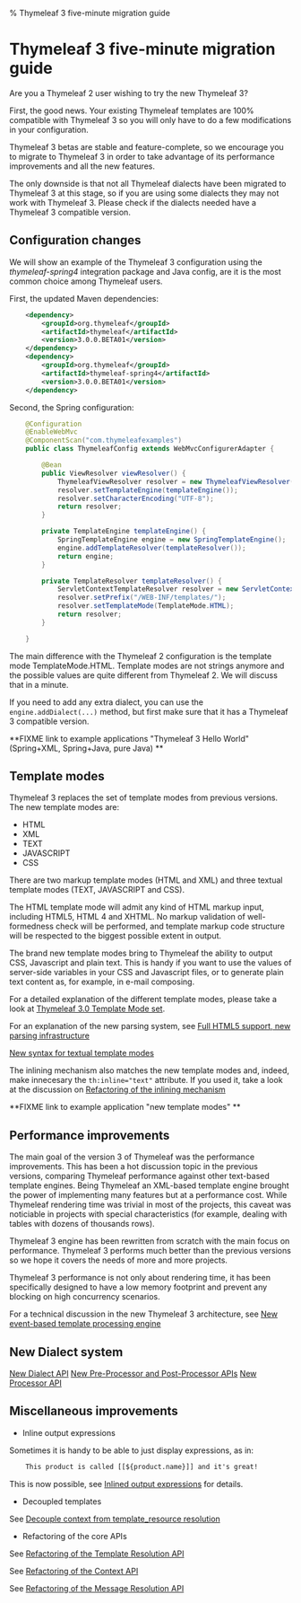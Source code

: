 % Thymeleaf 3 five-minute migration guide


Thymeleaf 3 five-minute migration guide
=======================================

Are you a Thymeleaf 2 user wishing to try the new Thymeleaf 3?

First, the good news. Your existing Thymeleaf templates are 100% compatible with
Thymeleaf 3 so you will only have to do a few modifications in your configuration.

Thymeleaf 3 betas are stable and feature-complete, so we encourage you to migrate to
Thymeleaf 3 in order to take advantage of its performance improvements and all the 
new features.

The only downside is that not all Thymeleaf dialects have been migrated to Thymeleaf 3
at this stage, so if you are using some dialects they may not work with Thymeleaf 3.
Please check if the dialects needed have a Thymeleaf 3 compatible version.

Configuration changes
---------------------

We will show an example of the Thymeleaf 3 configuration using the *thymeleaf-spring4*
integration package and Java config, are it is the most common choice among Thymeleaf users.

First, the updated Maven dependencies:

```xml
    <dependency>
        <groupId>org.thymeleaf</groupId>
        <artifactId>thymeleaf</artifactId>
        <version>3.0.0.BETA01</version>
    </dependency>
    <dependency>
        <groupId>org.thymeleaf</groupId>
        <artifactId>thymeleaf-spring4</artifactId>
        <version>3.0.0.BETA01</version>
    </dependency>
```

Second, the Spring configuration:

```java
    @Configuration
    @EnableWebMvc
    @ComponentScan("com.thymeleafexamples")
    public class ThymeleafConfig extends WebMvcConfigurerAdapter {

        @Bean
        public ViewResolver viewResolver() {
            ThymeleafViewResolver resolver = new ThymeleafViewResolver();
            resolver.setTemplateEngine(templateEngine());
            resolver.setCharacterEncoding("UTF-8");
            return resolver;
        }

        private TemplateEngine templateEngine() {
            SpringTemplateEngine engine = new SpringTemplateEngine();
            engine.addTemplateResolver(templateResolver());
            return engine;
        }

        private TemplateResolver templateResolver() {
            ServletContextTemplateResolver resolver = new ServletContextTemplateResolver();
            resolver.setPrefix("/WEB-INF/templates/");
            resolver.setTemplateMode(TemplateMode.HTML);
            return resolver;
        }

    }
```

The main difference with the Thymeleaf 2 configuration is the template mode TemplateMode.HTML.
Template modes are not strings anymore and the possible values are quite different from Thymeleaf 2.
We will discuss that in a minute.

If you need to add any extra dialect, you can use the `engine.addDialect(...)` method, but first 
make sure that it has a Thymeleaf 3 compatible version.

**FIXME link to example applications "Thymeleaf 3 Hello World" (Spring+XML, Spring+Java, pure Java) **



Template modes
--------------

Thymeleaf 3 replaces the set of template modes from previous versions. The new template modes are:

- HTML
- XML
- TEXT
- JAVASCRIPT
- CSS

There are two markup template modes (HTML and XML) and three textual template modes (TEXT, JAVASCRIPT and CSS).

The HTML template mode will admit any kind of HTML markup input, including HTML5, HTML 4 and XHTML. 
No markup validation of well-formedness check will be performed, and template markup code structure will be respected 
to the biggest possible extent in output.

The brand new template modes bring to Thymeleaf the ability to output CSS, Javascript and plain text. This is
handy if you want to use the values of server-side variables in your CSS and Javascript files, or to generate
plain text content as, for example, in e-mail composing.

For a detailed explanation of the different template modes, please take a look at [Thymeleaf 3.0 Template Mode set](https://github.com/thymeleaf/thymeleaf/issues/391).

For an explanation of the new parsing system, see [Full HTML5 support, new parsing infrastructure](https://github.com/thymeleaf/thymeleaf/issues/390)


[New syntax for textual template modes](https://github.com/thymeleaf/thymeleaf/issues/395)


The inlining mechanism also matches the new template modes and, indeed, make innecesary the `th:inline="text"` attribute.
If you used it, take a look at the discussion on [Refactoring of the inlining mechanism](https://github.com/thymeleaf/thymeleaf/issues/396)



**FIXME link to example application "new template modes" **



Performance improvements
------------------------

The main goal of the version 3 of Thymeleaf was the performance improvements.
This has been a hot discussion topic in the previous versions, comparing Thymeleaf performance against other text-based template engines.
Being Thymeleaf an XML-based template engine brought the power of implementing many features but at a performance cost. While Thymeleaf
rendering time was trivial in most of the projects, this caveat was noticiable in projects with special characteristics (for example, dealing with tables with dozens of thousands rows).

Thymeleaf 3 engine has been rewritten from scratch with the main focus on performance. Thymeleaf 3 performs much better than the previous versions 
so we hope it covers the needs of more and more projects.

Thymeleaf 3 performance is not only about rendering time, it has been specifically designed to have a low memory footprint and prevent any blocking on high concurrency scenarios.

For a technical discussion in the new Thymeleaf 3 architecture, see [New event-based template processing engine](https://github.com/thymeleaf/thymeleaf/issues/389)



New Dialect system
------------------

[New Dialect API](https://github.com/thymeleaf/thymeleaf/issues/401)
[New Pre-Processor and Post-Processor APIs](https://github.com/thymeleaf/thymeleaf/issues/400)
[New Processor API](https://github.com/thymeleaf/thymeleaf/issues/399)



Miscellaneous improvements
--------------------------

- Inline output expressions

Sometimes it is handy to be able to just display expressions, as in:

```html
    This product is called [[${product.name}]] and it's great!
```

This is now possible, see [Inlined output expressions](https://github.com/thymeleaf/thymeleaf/issues/394) for details.

- Decoupled templates

See [Decouple context from template_resource resolution](https://github.com/thymeleaf/thymeleaf/issues/413)

- Refactoring of the core APIs

See [Refactoring of the Template Resolution API](https://github.com/thymeleaf/thymeleaf/issues/419)

See [Refactoring of the Context API](https://github.com/thymeleaf/thymeleaf/issues/420)

See [Refactoring of the Message Resolution API](https://github.com/thymeleaf/thymeleaf/issues/421)





